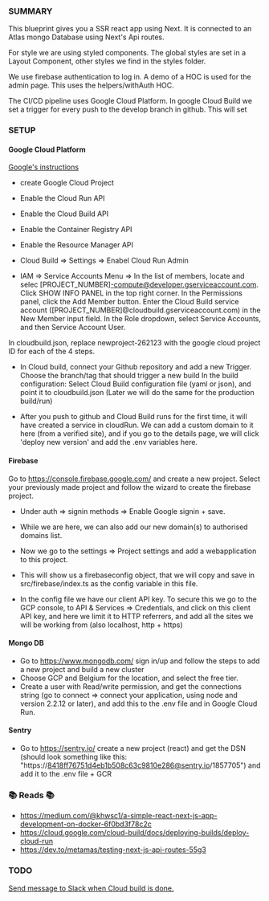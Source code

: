 ### SUMMARY

This blueprint gives you a SSR react app using Next. It is connected to an Atlas mongo Database using Next's Api routes.

For style we are using styled components. The global styles are set in a Layout Component, other styles we find in the styles folder.

We use firebase authentication to log in. A demo of a HOC is used for the admin page. This uses the helpers/withAuth HOC.

The CI/CD pipeline uses Google Cloud Platform. In google Cloud Build we set a trigger for every push to the develop branch in github. This will set 

### SETUP

#### Google Cloud Platform
[Google's instructions](https://cloud.google.com/cloud-build/docs/deploying-builds/deploy-cloud-run)
-   create Google Cloud Project 
-   Enable the Cloud Run API
-   Enable the Cloud Build API
-   Enable the Container Registry API
-   Enable the Resource Manager API

-   Cloud Build => Settings => Enabel Cloud Run Admin
-   IAM => Service Accounts Menu => In the list of members, locate and selec [PROJECT_NUMBER]-compute@developer.gserviceaccount.com.
Click SHOW INFO PANEL in the top right corner.
In the Permissions panel, click the Add Member button.
Enter the Cloud Build service account ([PROJECT_NUMBER]@cloudbuild.gserviceaccount.com) in the New Member input field.
In the Role dropdown, select Service Accounts, and then Service Account User.


In cloudbuild.json, replace newproject-262123 with the google cloud project ID for each of the 4 steps.

-   In Cloud build, connect your Github repository and add a new Trigger.
    Choose the branch/tag that should trigger a new build
    In the build configuration: Select Cloud Build configuration file (yaml or json), and point it to cloudbuild.json (Later we will do the same for the production build/run)

-   After you push to github and Cloud Build runs for the first time, it will have created a service in cloudRun. We can add a custom domain to it here (from a verified site), and if you go to the details page, we will click 'deploy new version' and add the .env variables here.

#### Firebase

Go to https://console.firebase.google.com/ and create a new project.
Select your previously made project and follow the wizard to create the firebase project.

- Under auth => signin methods => Enable Google signin + save.
- While we are here, we can also add our new domain(s) to authorised domains list.

- Now we go to the settings => Project settings and add a webapplication to this project.
- This will show us a firebaseconfig object, that we will copy and save in src/firebase/index.ts as the config variable in this file.

- In the config file we have our client API key. To secure this we go to the GCP console, to API & Services => Credentials, and click on this client API key, and here we limit it to HTTP referrers, and add all the sites we will be working from (also localhost, http + https)


#### Mongo DB 
-  Go to https://www.mongodb.com/ sign in/up and follow the steps to add a new project and build a new cluster
-  Choose GCP and Belgium for the location, and select the free tier.
-  Create a user with Read/write permission, and get the connections string (go to connect => connect your application, using node and version 2.2.12 or later), and add this to the .env file and in Google Cloud Run.


#### Sentry

- Go to https://sentry.io/ create a new project (react) and get the DSN (should look something like this: "https://8418ff76751d4eb1b508c63c9810e286@sentry.io/1857705") and add it to the .env file + GCR



### 📚 Reads 📚

-   https://medium.com/@khwsc1/a-simple-react-next-js-app-development-on-docker-6f0bd3f78c2c
-   https://cloud.google.com/cloud-build/docs/deploying-builds/deploy-cloud-run
-   https://dev.to/metamas/testing-next-js-api-routes-55g3

### TODO

[Send message to Slack when Cloud build is done.](https://cloud.google.com/cloud-build/docs/configure-third-party-notifications)